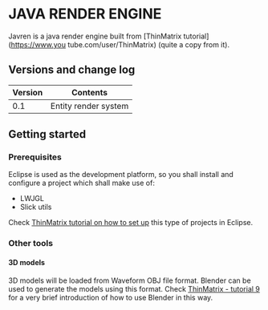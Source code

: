# JAVA RENDER ENGINE
Javren is a java render engine built from [ThinMatrix tutorial](https://www.you tube.com/user/ThinMatrix) (quite a copy from it).

## Versions and change log

| Version | Contents                                    |
| ------- |-------------------------------------------- |
|   0.1   | Entity render system                        |


## Getting started

### Prerequisites
Eclipse is used as the development platform, so you shall install and configure a project which shall make use of:

- LWJGL
- Slick utils

Check [ThinMatrix tutorial on how to set up](https://www.youtube.com/watch?v=Jdkq-aSFEA0) this type of projects in Eclipse.

### Other tools
#### 3D models
3D models will be loaded from Waveform OBJ file format. Blender can be used to
generate the models using this format. Check [ThinMatrix - tutorial 9 ](https://www.youtube.com/watch?annotation_id=annotation_3023189627&feature=iv&src_vid=50Y9u7K0PZo&v=KMWUjNE0fYI) for a very brief introduction of how to use Blender in this way.

